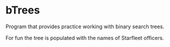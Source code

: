 # bTrees
Program that provides practice working with binary search trees.

For fun the tree is populated with the names of Starfleet officers.

